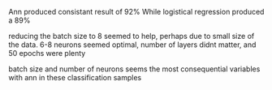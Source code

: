 Ann produced consistant result of 92% While logistical regression produced a 89% 

reducing the batch size to 8 seemed to help, perhaps due to small size of the data. 6-8 neurons seemed optimal, number of layers didnt matter, and 50 epochs were plenty 

batch size and number of neurons seems the most consequential variables with ann in these classification samples